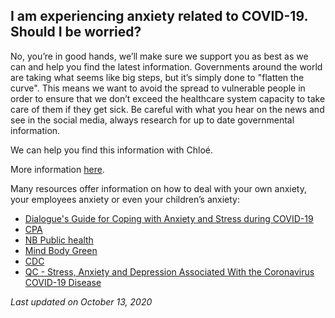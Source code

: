 ## I am experiencing anxiety related to COVID-19. Should I be worried?

No, you’re in good hands, we’ll make sure we support you as best as we can and help you find the latest information. Governments around the world are taking what seems like big steps, but it’s simply done to "flatten the curve". This means we want to avoid the spread to vulnerable people in order to ensure that we don’t exceed the healthcare system capacity to take care of them if they get sick. Be careful with what you hear on the news and see in the social media, always research for up to date governmental information.

We can help you find this information with Chloé.

More information [here](https://www.canada.ca/en/public-health/services/diseases/2019-novel-coronavirus-infection/symptoms.html).

Many resources offer information on how to deal with your own anxiety, your employees anxiety or even your children’s anxiety:

- [Dialogue's Guide for Coping with Anxiety and Stress during COVID-19](https://www.dialogue.co/mental-health-covid-19)
- [CPA](https://cpa.ca/covid-19/)
- [NB Public health](https://www2.gnb.ca/content/gnb/en/departments/ocmoh/cdc/content/respiratory_diseases/coronavirus/mental-health-and-coping-during-covid-19.html)
- [Mind Body Green](https://www.mindbodygreen.com/articles/how-to-calm-your-anxiety-about-coronavirus-in-90-seconds)
- [CDC](https://www.cdc.gov/coronavirus/2019-ncov/prepare/managing-stress-anxiety.html?CDC_AA_refVal=https%3A%2F%2Fwww.cdc.gov%2Fcoronavirus%2F2019-ncov%2Fabout%2Fcoping.html)
- [QC - Stress, Anxiety and Depression Associated With the Coronavirus COVID-19 Disease](https://www.quebec.ca/en/health/health-issues/a-z/2019-coronavirus/stress-anxiety-and-depression-associated-with-the-coronavirus-covid-19-disease/)

_Last updated on October 13, 2020_
